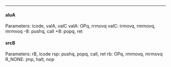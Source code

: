 ***
#### aluA
Parameters: icode, valA, valC
valA: OPq, rrmovq
valC: irmovq, rmmovq, mrmvoq
-8: pushq,  call
+8: popq, ret

#### srcB
Parameters: rB, icode
rsp: pushq, popq, call, ret
rb: OPq, rmmovq, mrmovq
R_NONE: jmp, halt, nop
